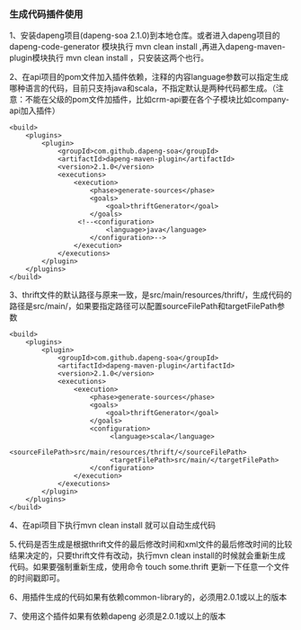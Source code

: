 ### 生成代码插件使用

1、安装dapeng项目(dapeng-soa  2.1.0)到本地仓库。或者进入dapeng项目的dapeng-code-generator 模块执行 mvn clean install ,再进入dapeng-maven-plugin模块执行 mvn clean install ，只安装这两个也行。

2、在api项目的pom文件加入插件依赖，注释的内容language参数可以指定生成哪种语言的代码，目前只支持java和scala，不指定默认是两种代码都生成。（注意：不能在父级的pom文件加插件，比如crm-api要在各个子模块比如company-api加入插件）

	<build>
	    <plugins>
	        <plugin>
	            <groupId>com.github.dapeng-soa</groupId>
	            <artifactId>dapeng-maven-plugin</artifactId>
	            <version>2.1.0</version>
	            <executions>
	                <execution>
	                    <phase>generate-sources</phase>
	                    <goals>
	                        <goal>thriftGenerator</goal>
	                    </goals>
	                 <!--<configuration>
	                        <language>java</language>
	                    </configuration>-->
	                </execution>
	            </executions>
	        </plugin>
	    </plugins>
	</build>

3、thrift文件的默认路径与原来一致，是src/main/resources/thrift/，生成代码的路径是src/main/，如果要指定路径可以配置sourceFilePath和targetFilePath参数

	<build>
	    <plugins>
	        <plugin>
	            <groupId>com.github.dapeng-soa</groupId>
	            <artifactId>dapeng-maven-plugin</artifactId>
	            <version>2.1.0</version>
	            <executions>
	                <execution>
	                    <phase>generate-sources</phase>
	                    <goals>
	                        <goal>thriftGenerator</goal>
	                    </goals>
	                    <configuration>
	                         <language>scala</language>
	                         <sourceFilePath>src/main/resources/thrift/</sourceFilePath>
	                         <targetFilePath>src/main/</targetFilePath>
	                    </configuration>
	                </execution>
	            </executions>
	        </plugin>
	    </plugins>
	</build>

4、在api项目下执行mvn clean install 就可以自动生成代码

5､代码是否生成是根据thrift文件的最后修改时间和xml文件的最后修改时间的比较结果决定的，只要thrift文件有改动，执行mvn clean 
install的时候就会重新生成代码。如果要强制重新生成，使用命令 touch some.thrift 更新一下任意一个文件的时间戳即可。

6、用插件生成的代码如果有依赖common-library的，必须用2.0.1或以上的版本

7、使用这个插件如果有依赖dapeng 必须是2.0.1或以上的版本
